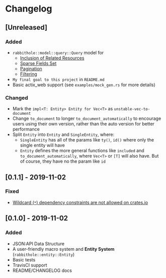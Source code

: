 # Changelog

## [Unreleased]

### Added

- `rabbithole::model::query::Query` model for 
  - [Inclusion of Related Resources](https://jsonapi.org/format/#fetching-includes)
  - [Sparse Fields Set](https://jsonapi.org/format/#fetching-sparse-fieldsets)
  - [Pagination](https://jsonapi.org/format/#fetching-pagination)
  - [Filtering](https://jsonapi.org/format/#fetching-filtering)
- `My final goal to this project` in `README.md`
- Basic actix_web support (see `examples/mock_gen.rs` for more details)
  
### Changed

- Mark the `impl<T: Entity> Entity for Vec<T>` as `unstable-vec-to-document`
- Change `to_document` to longer `to_document_automatically` to encourage users using their own version, rather than the auto version for better performance
- Split `Entity` into `Entity` and `SingleEntity`, where:
  - `SingleEntity` has all of the params like `ty()`, `id()` where only the single entity will have
  - `Entity` defines the more general functions like `included` and `to_document_automatically`, where `Vec<T>` or `[T]` will also have. But of course, they have no the param like `id`

## [0.1.1] - 2019-11-02

### Fixed

- [Wildcard (`*`) dependency constraints are not allowed on crates.io](https://doc.rust-lang.org/cargo/faq.html#can-libraries-use--as-a-version-for-their-dependencies)

## [0.1.0] - 2019-11-02

### Added

- JSON:API Data Structure
- A user-friendly macro system and **Entity System** (`rabbithole::entity::Entity`)
- Basic tests
- TravisCI support
- README/CHANGELOG docs
